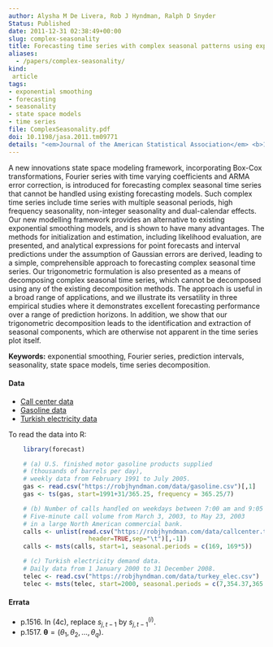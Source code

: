 ```yaml
---
author: Alysha M De Livera, Rob J Hyndman, Ralph D Snyder
Status: Published
date: 2011-12-31 02:38:49+00:00
slug: complex-seasonality
title: Forecasting time series with complex seasonal patterns using exponential smoothing
aliases:
  - /papers/complex-seasonality/
kind:
 article
tags:
- exponential smoothing
- forecasting
- seasonality
- state space models
- time series
file: ComplexSeasonality.pdf
doi: 10.1198/jasa.2011.tm09771
details: "<em>Journal of the American Statistical Association</em> <b>106</b>(496), 1513-1527"
---
```


A new innovations state space modeling framework, incorporating Box-Cox transformations, Fourier series with time varying coefficients and ARMA error correction, is introduced for forecasting complex seasonal time series that cannot be handled using existing forecasting models. Such complex time series include time series with multiple seasonal periods, high frequency seasonality, non-integer seasonality and dual-calendar effects. Our new modelling framework provides an alternative to existing exponential smoothing models, and is shown to have many advantages. The methods for initialization and estimation, including likelihood evaluation, are presented, and analytical expressions for point forecasts and interval predictions under the assumption of Gaussian errors are derived, leading to a simple, comprehensible approach to forecasting complex seasonal time series. Our trigonometric formulation is also presented as a means of decomposing complex seasonal time series, which cannot be decomposed using any of the existing decomposition methods. The approach is useful in a broad range of applications, and we illustrate its versatility in three empirical studies where it demonstrates excellent forecasting performance over a range of prediction horizons. In addition, we show that our trigonometric decomposition leads to the identification and extraction of seasonal components, which are otherwise not apparent in the time series plot itself.

**Keywords:** exponential smoothing, Fourier series, prediction intervals, seasonality, state space models, time series decomposition.

#### Data

  * [Call center data](/data/callcenter.txt)
  * [Gasoline data](/data/gasoline.csv)
  * [Turkish electricity data](/data/turkey_elec.csv)

To read the data into R:

```r
    library(forecast)

    # (a) U.S. finished motor gasoline products supplied
    # (thousands of barrels per day),
    # weekly data from February 1991 to July 2005.
    gas <- read.csv("https://robjhyndman.com/data/gasoline.csv")[,1]
    gas <- ts(gas, start=1991+31/365.25, frequency = 365.25/7)

    # (b) Number of calls handled on weekdays between 7:00 am and 9:05 pm
    # Five-minute call volume from March 3, 2003, to May 23, 2003
    # in a large North American commercial bank.
    calls <- unlist(read.csv("https://robjhyndman.com/data/callcenter.txt",
                      header=TRUE,sep="\t")[,-1])
    calls <- msts(calls, start=1, seasonal.periods = c(169, 169*5))

    # (c) Turkish electricity demand data.
    # Daily data from 1 January 2000 to 31 December 2008.
    telec <- read.csv("https://robjhyndman.com/data/turkey_elec.csv")
    telec <- msts(telec, start=2000, seasonal.periods = c(7,354.37,365.25))
```

#### Errata

  * p.1516. In (4c), replace $s_{j,t-1}$ by $s_{j,t-1}^{(i)}$.
  * p.1517. $\boldsymbol{\theta}=(\theta_1,\theta_2,\dots,\theta_q)$.
